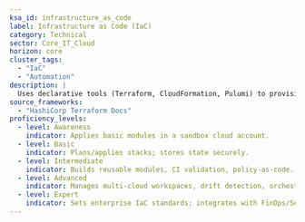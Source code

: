 ```yaml
---
ksa_id: infrastructure_as_code
label: Infrastructure as Code (IaC)
category: Technical
sector: Core_IT_Cloud
horizon: core
cluster_tags:
  - "IaC"
  - "Automation"
description: |
  Uses declarative tools (Terraform, CloudFormation, Pulumi) to provision and manage cloud resources with version control, peer review, and automated testing.
source_frameworks:
  - "HashiCorp Terraform Docs"
proficiency_levels:
  - level: Awareness
    indicator: Applies basic modules in a sandbox cloud account.
  - level: Basic
    indicator: Plans/applies stacks; stores state securely.
  - level: Intermediate
    indicator: Builds reusable modules, CI validation, policy-as-code.
  - level: Advanced
    indicator: Manages multi-cloud workspaces, drift detection, orchestration.
  - level: Expert
    indicator: Sets enterprise IaC standards; integrates with FinOps/SecOps.
---
```


